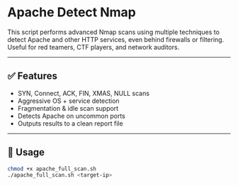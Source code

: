 # Apache Detect Nmap

This script performs advanced Nmap scans using multiple techniques to detect Apache and other HTTP services, even behind firewalls or filtering. Useful for red teamers, CTF players, and network auditors.

---

## ✅ Features

- SYN, Connect, ACK, FIN, XMAS, NULL scans  
- Aggressive OS + service detection  
- Fragmentation & idle scan support  
- Detects Apache on uncommon ports  
- Outputs results to a clean report file  

---

## 🔧 Usage

```bash
chmod +x apache_full_scan.sh
./apache_full_scan.sh <target-ip>
